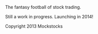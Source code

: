 The fantasy football of stock trading. 

Still a work in progress. Launching in 2014!

Copyright 2013 Mockstocks
 

